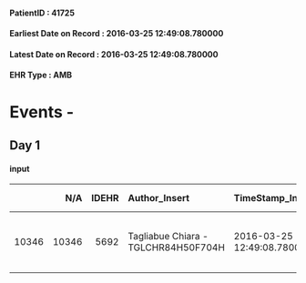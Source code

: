
#### PatientID : 41725
#### Earliest Date on Record : 2016-03-25 12:49:08.780000
#### Latest Date on Record : 2016-03-25 12:49:08.780000
#### EHR Type : AMB

# Events - 

## Day 1

#### input
|       |    N/A |   IDEHR | Author_Insert                       | TimeStamp_Insert           | EHRType   |   PatientID |   IDDigitalSignDocument | persone_vicine   |   Unnamed: 0_x.1 |   IDANAMNESI_SOCIALE | Patient   | FamigliaAltro   | Paziente_T   | FamigliaAltro_T   |   Non_Rilevabile_x.1 | Note_Non_Rilevabile_x.1   | opt_Problemi   | chk_contr_sintomi   | chk_competenza                                 | opt_paziente_a   | opt_famiglia_a   | opt_adeguatezza   | opt_paziente_solo   | ds_note_con                                          | opt_presente_assente   | Presenza_minori   | Caregiver_principale   | opt_capacita         | opt_necessario   | opt_presente   | opt_risorse_ec   | opt_paziente_psi   | opt_Ins_vol   | opt_esenzione   |   ds_codice_es | Needs               | Domestic partnership   | Fragility   | opt_disponibilita_f   | opt_famiglia_psi   | opt_disponibilit_paz   |
|------:|-------:|--------:|:------------------------------------|:---------------------------|:----------|------------:|------------------------:|:-----------------|-----------------:|---------------------:|:----------|:----------------|:-------------|:------------------|---------------------:|:--------------------------|:---------------|:--------------------|:-----------------------------------------------|:-----------------|:-----------------|:------------------|:--------------------|:-----------------------------------------------------|:-----------------------|:------------------|:-----------------------|:---------------------|:-----------------|:---------------|:-----------------|:-------------------|:--------------|:----------------|---------------:|:--------------------|:-----------------------|:------------|:----------------------|:-------------------|:-----------------------|
| 10346 |  10346 |    5692 | Tagliabue Chiara - TGLCHR84H50F704H | 2016-03-25 12:49:08.780000 | AMB       |       41725 |                  314911 | N/A              |             2906 |                 1878 | Si#1      | Si#1            | Parziale#2   | Si#1              |                    0 | NR                        | Si#1           | controllo sintomi#0 | competenza/capacit√† assistenziale caregiver#0 | Indefinite#2     | Congruenti#1     | No#0              | No#0                | Vive con i figli Sachini di 22 aa e Shanuka di 26 aa | Presente#1             | No#0              | sons                   | Non incrementabile#2 | Si#1             | No#0           | Non adeguate#0   | No#0               | No#0          | Si#1            |             48 | Clinici#0;Sociali#1 | Figli#2                | nessuna#0   | No#0                  | No#0               | No#0                   |


